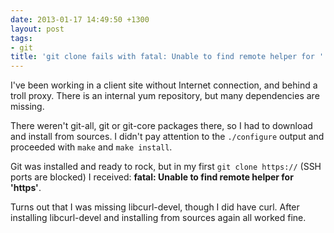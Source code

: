 ```yaml
---
date: 2013-01-17 14:49:50 +1300
layout: post
tags:
- git
title: 'git clone fails with fatal: Unable to find remote helper for ''https'''
---
```


<p>I've been working in a client site without Internet connection, and behind a troll proxy. There is an internal yum repository, but many dependencies are missing.</p>

<p>There weren't git-all, git or git-core packages there, so I had to download and install from sources. I didn't pay attention to the <code>./configure</code> output and proceeded with <code>make</code> and <code>make install</code>.</p>

<p>Git was installed and ready to rock, but in my first <code>git clone https://</code> (SSH ports are blocked) I received: <strong>fatal: Unable to find remote helper for 'https'</strong>.</p>

<p>Turns out that I was missing libcurl-devel, though I did have curl. After installing libcurl-devel and installing from sources again all worked fine.</p>
